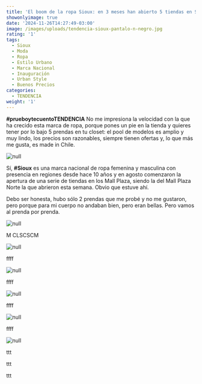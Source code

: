 ```yaml
---
title: 'El boom de la ropa Sioux: en 3 meses han abierto 5 tiendas en Santiago'
showonlyimage: true
date: '2024-11-26T14:27:49-03:00'
image: /images/uploads/tendencia-sioux-pantalo-n-negro.jpg
rating: '1'
tags:
  - Sioux
  - Moda
  - Ropa
  - Estilo Urbano
  - Marca Nacional
  - Inauguración
  - Urban Style
  - Buenos Precios
categories:
  - TENDENCIA
weight: '1'
---
```

**\#prueboytecuentoTENDENCIA** No me impresiona la velocidad con la que ha crecido esta marca de ropa, porque pones un pie en la tienda y quieres tener por lo bajo 5 prendas en tu closet: el pool de modelos es amplio y muy lindo, los precios son razonables, siempre tienen ofertas y, lo que más me gusta, es made in Chile.

<!--more-->



![null](/images/uploads/tendencia-sioux-masculino.jpg)

Sí, **\#Sioux** es una marca nacional de ropa femenina y masculina con presencia en regiones desde hace 10 años y en agosto comenzaron la apertura de una serie de tiendas en los Mall Plaza, siendo la del Mall Plaza Norte la que abrieron esta semana. Obvio que estuve ahí.

Debo ser honesta, hubo sólo 2 prendas que me probé y no me gustaron, pero porque para mi cuerpo no andaban bien, pero eran bellas. Pero vamos al prenda por prenda.



![null](/images/uploads/tendencia-sioux-polera-falda.jpg)

M CLSCSCM

![null](/images/uploads/tendencia-sioux-polero-n-bermuda.jpg)

ffff

![null](/images/uploads/tendencia-sioux-bluza.jpg)

ffff

![null](/images/uploads/tendencia-sioux-ppal-ok.jpg)

ffff

![null](/images/uploads/tendencia-sioux-desfile.jpg)

ffff

![null](/images/uploads/tendencia-sioux-vestido-billetera.jpg)

ttt

ttt

ttt
